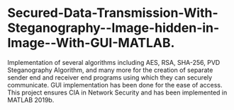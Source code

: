 # Secured-Data-Transmission-With-Steganography--Image-hidden-in-Image--With-GUI-MATLAB.
Implementation of several algorithms including AES, RSA, SHA-256, PVD Steganography Algorithm, and many more for the creation of separate sender end and receiver end programs using which they can securely communicate. GUI implementation has been done for the ease of access. This project ensures CIA in Network Security and has been implemented in MATLAB 2019b.
